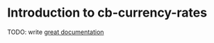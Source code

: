 # Introduction to cb-currency-rates

TODO: write [great documentation](http://jacobian.org/writing/what-to-write/)
